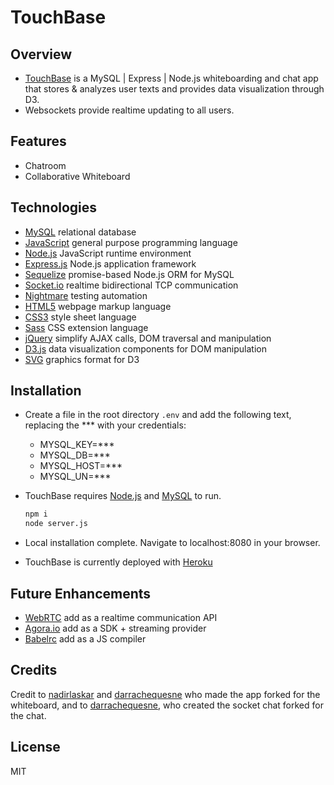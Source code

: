# TouchBase 

## Overview
* [TouchBase](https://touchbase-version-1.herokuapp.com/) is a MySQL | Express | Node.js whiteboarding and chat app that stores & analyzes user texts and provides data visualization through D3. 
* Websockets provide realtime updating to all users.

## Features
* Chatroom
* Collaborative Whiteboard

## Technologies
* [MySQL](https://www.mysql.com/) relational database
* [JavaScript](https://en.wikipedia.org/wiki/JavaScript) general purpose programming language
* [Node.js](https://nodejs.org/en/) JavaScript runtime environment
* [Express.js](https://expressjs.com/) Node.js application framework
* [Sequelize](https://sequelize.org/) promise-based Node.js ORM for MySQL
* [Socket.io](https://socket.io/) realtime bidirectional TCP communication
* [Nightmare](http://www.nightmarejs.org/) testing automation
* [HTML5](https://en.wikipedia.org/wiki/HTML5) webpage markup language
* [CSS3](https://en.wikipedia.org/wiki/Cascading_Style_Sheets#CSS_3) style sheet language
* [Sass](https://sass-lang.com/) CSS extension language
* [jQuery](https://jquery.com/) simplify AJAX calls, DOM traversal and manipulation
* [D3.js](https://d3js.org/) data visualization components for DOM manipulation
* [SVG](https://www.w3.org/Graphics/SVG/) graphics format for D3

## Installation
* Create a file in the root directory `.env` and add the following text, replacing the *** with your credentials:
    - MYSQL_KEY=***
    - MYSQL_DB=***
    - MYSQL_HOST=***
    - MYSQL_UN=***

* TouchBase requires [Node.js](https://nodejs.org/) and [MySQL](https://www.mysql.com/) to run.
    ```sh
    npm i
    node server.js
* Local installation complete. Navigate to localhost:8080 in your browser.
* TouchBase is currently deployed with [Heroku](https://www.heroku.com)

## Future Enhancements
* [WebRTC](https://webrtc.org/) add as a realtime communication API
* [Agora.io](https://www.agora.io/en/) add as a SDK + streaming provider
* [Babelrc](https://babeljs.io/docs/en/6.26.3/babelrc) add as a JS compiler

## Credits
Credit to [nadirlaskar](https://github.com/socketio/socket.io/commits?author=nadirlaskar) and [darrachequesne](https://github.com/socketio/socket.io/commits?author=darrachequesne) who made the app forked for the whiteboard, and to [darrachequesne](https://veteran.cg.gy/booknote3052/chat-angular-socket-server/commit/5704581024b5b7c50692f25bf759480908838880?expanded=1&view=inline), who created the socket chat forked for the chat.

## License
MIT
​